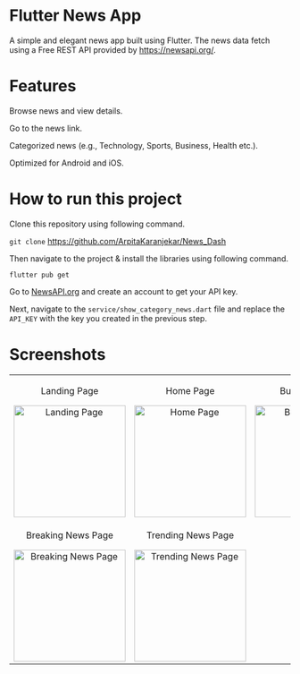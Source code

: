 # Flutter News App
A simple and elegant news app built using Flutter. The news data fetch using a Free REST API provided by https://newsapi.org/.

# Features
Browse news and view details.

Go to the news link.

Categorized news (e.g., Technology, Sports, Business, Health etc.).

Optimized for Android and iOS.

# How to run this project
Clone this repository using following command.

```git clone``` https://github.com/ArpitaKaranjekar/News_Dash

Then navigate to the project & install the libraries using following command.

```flutter pub get```


Go to [NewsAPI.org](https://newsapi.org) and create an account to get your API key.

Next, navigate to the `service/show_category_news.dart` file and replace the `API_KEY` with the key you created in the previous step.


# Screenshots

<table>
  <tr>
    <!-- Row 1 -->
    <td align="center">
      <p>Landing Page</p>
      <img src="https://github.com/user-attachments/assets/851be8ce-1f7f-4381-a99b-09208d606e17" alt="Landing Page" width="200">
    </td>
    <td align="center">
      <p>Home Page</p>
      <img src="https://github.com/user-attachments/assets/ab6b23cb-b5f7-469f-ba9e-6a51e0c476ed" alt="Home Page" width="200">
    </td>
    <td align="center">
      <p>Business Page</p>
      <img src="https://github.com/user-attachments/assets/02abd500-90c9-4ee3-86bf-f7d723a45bb7" alt="Business Page" width="200">
    </td>
  </tr>
  <tr>
    <!-- Row 2 -->
    <td align="center">
      <p>Breaking News Page</p>
      <img src="https://github.com/user-attachments/assets/53f5ce4b-ac12-4ea8-aa74-48c339bd8bdc" alt="Breaking News Page" width="200">
    </td>
    <td align="center">
      <p>Trending News Page</p>
      <img src="https://github.com/user-attachments/assets/cb1b1cf7-4de1-4da8-b526-4813f0813fe1" alt="Trending News Page" width="200">
    </td>
  







